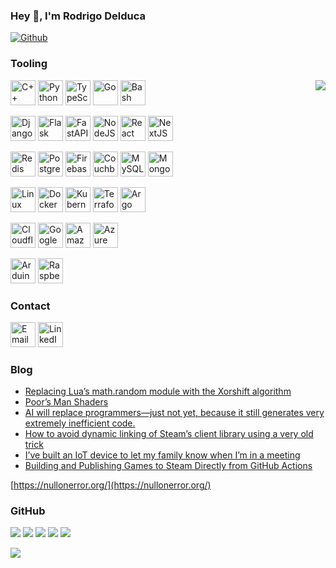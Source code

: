 ### Hey 👋, I'm Rodrigo Delduca

[![Github](https://img.shields.io/github/followers/skhaz?label=Follow&style=social)](https://github.com/skhaz)

### Tooling

<img align="right" src="https://i.giphy.com/media/QQQoLTqkm7v3y/giphy.webp" />

<a href="https://cplusplus.com/" target="_blank"><img src="https://cdn.worldvectorlogo.com/logos/c.svg" alt="C++" width="40" height="40" /></a>
<a href="https://www.python.org/" target="_blank"><img src="https://www.vectorlogo.zone/logos/python/python-icon.svg" alt="Python" width="40" height="40" /></a>
<a href="https://www.typescriptlang.org/" target="_blank"><img src="https://www.vectorlogo.zone/logos/typescriptlang/typescriptlang-icon.svg" alt="TypeScript" width="40" height="40" /></a>
<a href="https://go.dev/" target="_blank"><img src="https://www.vectorlogo.zone/logos/golang/golang-icon.svg" alt="Go" width="40" height="40" /></a>
<a href="https://www.gnu.org/software/bash/" target="_blank"><img src="https://www.vectorlogo.zone/logos/gnu_bash/gnu_bash-icon.svg" alt="Bash" width="40" height="40" /></a>

<a href="https://www.djangoproject.com/" target="_blank"><img src="https://www.vectorlogo.zone/logos/djangoproject/djangoproject-icon.svg" alt="Django" width="40" height="40" /></a>
<a href="https://flask.palletsprojects.com/" target="_blank"><img src="https://www.vectorlogo.zone/logos/palletsprojects_flask/palletsprojects_flask-icon.svg" alt="Flask" width="40" height="40" /></a>
<a href="https://fastapi.tiangolo.com/" target="_blank"><img src="https://cdn.worldvectorlogo.com/logos/fastapi-1.svg" alt="FastAPI" width="40" height="40" /></a>
<a href="https://nodejs.org/" target="_blank"><img src="https://www.vectorlogo.zone/logos/nodejs/nodejs-icon.svg" alt="NodeJS" width="40" height="40" /></a>
<a href="https://reactjs.org/" target="_blank"><img src="https://www.vectorlogo.zone/logos/reactjs/reactjs-icon.svg" alt="React" width="40" height="40" /></a>
<a href="https://nextjs.org/" target="_blank"><img src="https://www.svgrepo.com/show/354113/nextjs-icon.svg" alt="NextJS" width="40" height="40" /></a>

<a href="https://redis.io/" target="_blank"><img src="https://www.vectorlogo.zone/logos/redis/redis-icon.svg" alt="Redis" width="40" height="40" /></a>
<a href="https://www.postgresql.org/" target="_blank"><img src="https://www.vectorlogo.zone/logos/postgresql/postgresql-icon.svg" alt="PostgreSQL" width="40" height="40" /></a>
<a href="https://firebase.google.com/" target="_blank"><img src="https://www.vectorlogo.zone/logos/firebase/firebase-icon.svg" alt="Firebase" width="40" height="40" /></a>
<a href="https://www.couchbase.com/" target="_blank"><img src="https://www.vectorlogo.zone/logos/couchbase/couchbase-icon.svg" alt="Couchbase" width="40" height="40" /></a>
<a href="https://www.mysql.com/" target="_blank"><img src="https://www.vectorlogo.zone/logos/mysql/mysql-icon.svg" alt="MySQL" width="40" height="40" /></a>
<a href="https://www.mongodb.com/" target="_blank"><img src="https://www.vectorlogo.zone/logos/mongodb/mongodb-icon.svg" alt="MongoDB" width="40" height="40" /></a>

<a href="https://www.kernel.org/" target="_blank"><img src="https://www.vectorlogo.zone/logos/linux/linux-icon.svg" alt="Linux" width="40" height="40" /></a>
<a href="https://www.docker.com/" target="_blank"><img src="https://www.vectorlogo.zone/logos/docker/docker-icon.svg" alt="Docker" width="40" height="40" /></a>
<a href="https://kubernetes.io/" target="_blank"><img src="https://www.vectorlogo.zone/logos/kubernetes/kubernetes-icon.svg" alt="Kubernetes" width="40" height="40" /></a>
<a href="https://www.terraform.io/" target="_blank"><img src="https://www.vectorlogo.zone/logos/terraformio/terraformio-icon.svg" alt="Terraform" width="40" height="40" /></a>
<a href="https://argoproj.github.io/" target="_blank"><img src="https://www.vectorlogo.zone/logos/argoprojio/argoprojio-icon.svg" alt="Argo" width="40" height="40" /></a>

<a href="https://www.cloudflare.com/" target="_blank"><img src="https://www.vectorlogo.zone/logos/cloudflare/cloudflare-icon.svg" alt="Cloudflare" width="40" height="40" /></a>
<a href="https://cloud.google.com/" target="_blank"><img src="https://www.vectorlogo.zone/logos/google_cloud/google_cloud-icon.svg" alt="Google Cloud" width="40" height="40" /></a>
<a href="https://aws.amazon.com/" target="_blank"><img src="https://www.vectorlogo.zone/logos/amazon_aws/amazon_aws-icon.svg" alt="Amazon AWS" width="40" height="40" /></a>
<a href="https://azure.microsoft.com/" target="_blank"><img src="https://www.vectorlogo.zone/logos/microsoft_azure/microsoft_azure-icon.svg" alt="Azure" width="40" height="40" /></a>

<a href="https://www.arduino.cc/" target="_blank"><img src="https://www.vectorlogo.zone/logos/arduino/arduino-icon.svg" alt="Arduino" width="40" height="40" /></a>
<a href="https://www.raspberrypi.org/" target="_blank"><img src="https://www.vectorlogo.zone/logos/raspberrypi/raspberrypi-icon.svg" alt="Raspberry Pi" width="40" height="40" /></a>

### Contact

<a href="mailto:rodrigodelduca@gmail.com"><img src="https://www.vectorlogo.zone/logos/gmail/gmail-icon.svg" alt="Email" width="40" height="40" /></a>
<a href="https://www.linkedin.com/in/skhaz/" target="_blank"><img src="https://www.vectorlogo.zone/logos/linkedin/linkedin-icon.svg" alt="LinkedIn" width="40" height="40" /></a>

### Blog

<!-- BLOG:START -->
- [Replacing Lua’s math.random module with the Xorshift algorithm](https://nullonerror.org/2025/08/02/replacing-lua-s-math-random-module-with-the-xorshift-algorithm/)
- [Poor’s Man Shaders](https://nullonerror.org/2025/07/29/poor-s-man-shaders/)
- [AI will replace programmers—just not yet, because it still generates very extremely inefficient code.](https://nullonerror.org/2025/07/12/ai-will-replace-programmers-just-not-yet-because-it-currently-generates-extremely-inefficient-code/)
- [How to avoid dynamic linking of Steam’s client library using a very old trick](https://nullonerror.org/2025/06/03/how-to-avoid-dynamic-linking-of-steam-s-client-library-using-a-very-old-trick/)
- [I’ve built an IoT device to let my family know when I’m in a meeting](https://nullonerror.org/2025/05/11/i-have-built-an-iot-device-to-let-my-family-know-when-i-am-in-a-meeting/)
- [Building and Publishing Games to Steam Directly from GitHub Actions](https://nullonerror.org/2025/03/23/building-and-publishing-games-to-steam-directly-from-gitHub-actions/)
<!-- BLOG:END -->

[https://nullonerror.org/](https://nullonerror.org/)

### GitHub

![](https://github-profile-summary-cards.vercel.app/api/cards/profile-details?username=skhaz&theme=github)
![](https://github-profile-summary-cards.vercel.app/api/cards/repos-per-language?username=skhaz&theme=github)
![](https://github-profile-summary-cards.vercel.app/api/cards/most-commit-language?username=skhaz&theme=github)
![](https://github-profile-summary-cards.vercel.app/api/cards/stats?username=skhaz&theme=github)
![](https://github-profile-summary-cards.vercel.app/api/cards/productive-time?username=skhaz&theme=github)

![](https://komarev.com/ghpvc/?username=skhaz)
